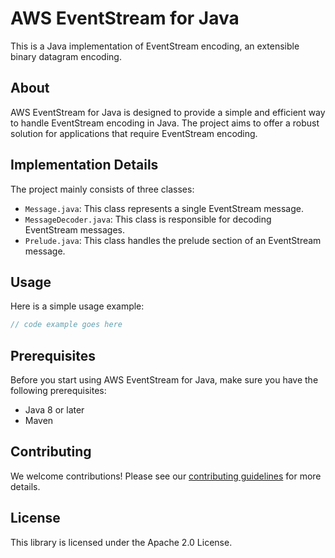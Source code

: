 # AWS EventStream for Java

This is a Java implementation of EventStream encoding, an extensible binary datagram encoding.

## About

AWS EventStream for Java is designed to provide a simple and efficient way to handle EventStream encoding in Java. The project aims to offer a robust solution for applications that require EventStream encoding.

## Implementation Details

The project mainly consists of three classes:

- `Message.java`: This class represents a single EventStream message.
- `MessageDecoder.java`: This class is responsible for decoding EventStream messages.
- `Prelude.java`: This class handles the prelude section of an EventStream message.

## Usage

Here is a simple usage example:

```java
// code example goes here
```

## Prerequisites

Before you start using AWS EventStream for Java, make sure you have the following prerequisites:

- Java 8 or later
- Maven

## Contributing

We welcome contributions! Please see our [contributing guidelines](CONTRIBUTING.md) for more details.

## License

This library is licensed under the Apache 2.0 License.
